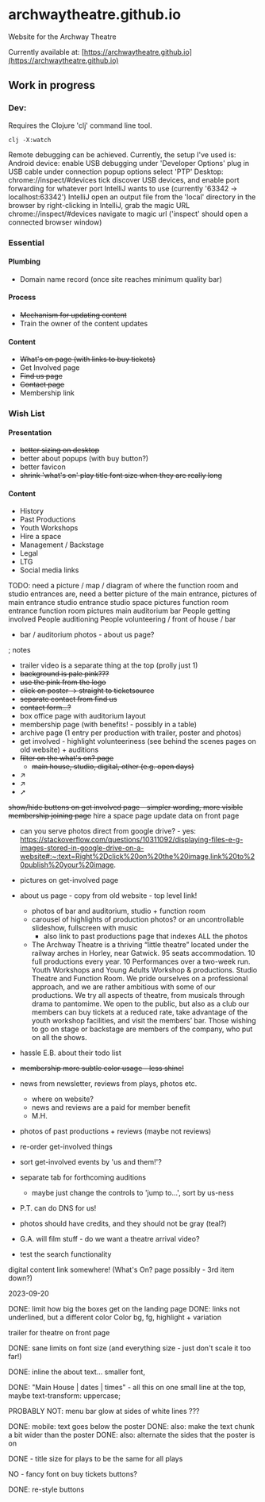 # archwaytheatre.github.io
Website for the Archway Theatre

Currently available at:
[https://archwaytheatre.github.io](https://archwaytheatre.github.io)

## Work in progress

### Dev:

Requires the Clojure 'clj' command line tool.

`clj -X:watch`

Remote debugging can be achieved. Currently, the setup I've used is:
Android device:
  enable USB debugging under 'Developer Options'
  plug in USB cable
  under connection popup options select 'PTP'
Desktop:
  chrome://inspect/#devices
    tick discover USB devices, and enable port forwarding for whatever port IntelliJ wants to use 
    (currently '63342 -> localhost:63342')
  IntelliJ
    open an output file from the 'local' directory in the browser by right-clicking in IntelliJ, grab the magic URL
  chrome://inspect/#devices
    navigate to magic url ('inspect' should open a connected browser window)

### Essential

#### Plumbing
* Domain name record (once site reaches minimum quality bar)

#### Process
* ~~Mechanism for updating content~~
* Train the owner of the content updates

#### Content
* ~~What's on page (with links to buy tickets)~~
* Get Involved page
* ~~Find us page~~
* ~~Contact page~~
* Membership link

### Wish List

#### Presentation
* ~~better sizing on desktop~~
* better about popups (with buy button?)
* better favicon
* ~~shrink 'what's on' play title font size when they are really long~~

#### Content
* History
* Past Productions
* Youth Workshops
* Hire a space
* Management / Backstage
* Legal
* LTG
* Social media links


TODO: need a picture / map / diagram of where the function room and studio entrances are, 
      need a better picture of the main entrance,
      pictures of 
        main entrance
        studio entrance
          studio space pictures
        function room entrance
          function room pictures
        main auditorium
        bar
        People getting involved
        People auditioning
        People volunteering / front of house / bar
        

- bar / auditorium photos - about us page?

; notes
- trailer video is a separate thing at the top (prolly just 1)
- ~~background is pale pink???~~
- ~~use the pink from the logo~~
- ~~click on poster -> straight to ticketsource~~
- ~~separate contact from find us~~
- ~~contact form...?~~
- box office page with auditorium layout
- membership page (with benefits! - possibly in a table)
- archive page (1 entry per production with trailer, poster and photos)
- get involved - highlight volunteeriness (see behind the scenes pages on old website) + auditions
- ~~filter on the what's on? page~~
  - ~~main house, studio, digital, other (e.g. open days)~~
- ↗
- ↗ 
- ➚

~~show/hide buttons on get involved page - simpler wording, more visible~~
~~membership joining page~~
hire a space page
update data on front page

- can you serve photos direct from google drive? - yes: https://stackoverflow.com/questions/10311092/displaying-files-e-g-images-stored-in-google-drive-on-a-website#:~:text=Right%2Dclick%20on%20the%20image,link%20to%20publish%20your%20image.

- pictures on get-involved page
- about us page - copy from old website - top level link!
  - photos of bar and auditorium, studio + function room
  - carousel of highlights of production photos? or an uncontrollable slideshow, fullscreen with music
    - also link to past productions page that indexes ALL the photos
  - The Archway Theatre is a thriving “little theatre” located under the railway arches in Horley, near Gatwick.
    95 seats accommodation.
    10 full productions every year.
    10 Performances over a two-week run.
    Youth Workshops and Young Adults Workshop & productions.
    Studio Theatre and Function Room.
    We pride ourselves on a professional approach, and we are rather ambitious with some of our productions. We try all aspects of theatre, from musicals through drama to pantomime. We open to the public, but also as a club  our members can buy tickets at a reduced rate, take advantage of the youth workshop facilities, and visit the members’ bar. Those wishing to go on stage or backstage are members of the company, who put on all the shows.
- hassle E.B. about their todo list
- ~~membership more subtle color usage - less shine!~~
- news from newsletter, reviews from plays, photos etc.
  - where on website?
  - news and reviews are a paid for member benefit
  - M.H.
- photos of past productions + reviews (maybe not reviews)
- re-order get-involved things
- sort get-involved events by 'us and them!'?
- separate tab for forthcoming auditions
  - maybe just change the controls to 'jump to...', sort by us-ness
- P.T. can do DNS for us!
- photos should have credits, and they should not be gray (teal?)
- G.A. will film stuff - do we want a theatre arrival video?
- test the search functionality


digital content link somewhere! (What's On? page possibly - 3rd item down?)


2023-09-20

DONE: limit how big the boxes get on the landing page
DONE: links not underlined, but a different color
Color
  bg, fg, highlight + variation

trailer for theatre on front page

DONE: sane limits on font size (and everything size - just don't scale it too far!)

DONE: inline the about text... smaller font, 

DONE: "Main House | dates | times" - all this on one small line at the top, maybe text-transform: uppercase;

PROBABLY NOT: menu bar glow at sides of white lines ???

DONE: mobile: text goes below the poster
DONE: also: make the text chunk a bit wider than the poster
DONE: also: alternate the sides that the poster is on

DONE - title size for plays to be the same for all plays

NO - fancy font on buy tickets buttons?

DONE: re-style buttons
